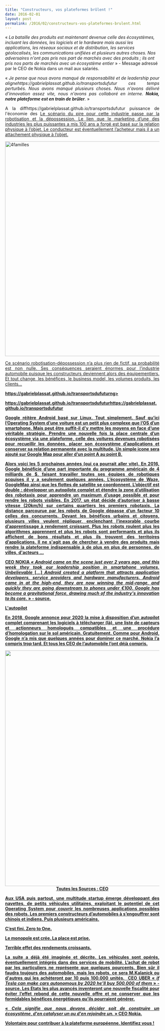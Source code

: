 ```yaml
---
title: "Constructeurs, vos plateformes brûlent !"
date: 2016-02-01
layout: post
permalink: /2016/02/constructeurs-vos-plateformes-brulent.html
---
```


« <em>La bataille des produits est maintenant devenue celle des écosystèmes, incluant les données, les logiciels et le hardware mais aussi les applications, les réseaux sociaux et de distribution, les services géolocalisés, les communications unifiées et plusieurs autres choses. Nos adversaires n'ont pas pris nos part de marchés avec des produits ; ils ont pris nos parts de marchés avec un écosystème entier</em> » - Message adressé par le CEO de Nokia dans un mail aux salariés.

<p style="text-align: justify">« <em>Je pense que nous avons manqué de responsabilité et de leadership pour alignehttps://gabrielplassat.github.io/transportsdufutur ces temps perturbés. Nous avons manqué plusieurs choses. Nous n'avons délivré d'innovation assez vite, nous n'avons pas collaboré en interne. <strong>Nokia, notre plateforme est en train de brûler</strong>. </em>»</p>

<p style="text-align: justify">A la diffhttps://gabrielplassat.github.io/transportsdufutur puissance de l'économie des <u><a href="http://transportsdufutur.ademe.fr/2014/04/les-plateformes-vont-dohttps://gabrielplassat.github.io/transportsdufuturnous savons maintenant pourquoi les plateformes automobile vont brûler.</p>

<p style="text-align: justify">Le scénario du pire pour cette industrie passe par la robotisation et la dépossession. Le lien que le marketing d’une des industries les plus puissantes a mis 100 ans a forgé est basé sur la relation physique à l’objet. Le conducteur est éventuellement l’acheteur mais il a un attachement physique à l’objet.</p>

<p style="text-align: justify"><a href="http://transportsdufutur.ademe.fr/wp-content/uploads/sites/6/2016/02/4familles.png"><img class="aligncenter wp-image-4144 size-large" src="http://transportsdufutur.ademe.fr/wp-content/uploads/sites/6/2016/02/4familles-1024x700.png" alt="4familles" width="1024" height="700" /></a></p>

<p style="text-align: justify">Ce scénario robotisation-dépossession n’a plus rien de fictif, sa probabilité est non nulle. Ses conséquences seraient énormes pour l’industrie automobile puisque les constructeurs deviennent alors des équipementiers. Et tout change, les bénéfices, le business model, les volumes produits, les clients…<!--more--></p>

<p style="text-align: justify"><strong>https://gabrielplassat.github.io/transportsdufuturng></p>https://gabrielplassat.github.io/transportsdufuturhttps://gabrielplassat.github.io/transportsdufutur

<p style="text-align: justify">Google réitère Android basé sur Linux. Tout simplement. Sauf qu’ici l’Operating System d’une voiture est un petit plus complexe que l’OS d’un smartphone. Mais peut être suffit-il d’y mettre les moyens en face d’une véritable stratégie. Prendre une nouvelle fois la place centrale d’un écosystème via une plateforme, celle des voitures devenues robotisées pour recueillir les données, placer son écosystème d’applications et conserver sa relation permanente avec la multitude. Un simple icone sera ajouté sur Google Map pour aller d’un point A au point B.</p>

<p style="text-align: justify">Alors voici les 5 prochaines années (oui ça pourrait aller vite). En 2016, Google bénéficie d’une part importante du programme américain de <a href="http://www.wsj.com/articles/obama-administration-proposes-spending-4-billion-on-driverless-car-guidelines-1452798787" target="_blank">4 milliards de $</a>, faisant travailler toutes ses équipes de robotiques acquises il y a seulement quelques années. L’écosystème de Waze, GoogleMap ainsi que les flottes de satellite se coordonnent. L’objectif est double : développer un autopilote complet et étendre la zone d’utilisation des robotaxis pour apprendre un maximum d’usage possible et pour rendre les robots visibles. En 2017, un état décide d’autoriser à basse vitesse (20km/h) sur certains quartiers les premiers robotaxis. La distance parcourue par les robots de Google dépasse d’un facteur 10 celles des concurrents. Devant les bénéfices urbains et citoyens, plusieurs villes veulent répliquer, enclenchant l’inexorable courbe d’apprentissage à rendement croissant. Plus les robots roulent plus les algorithmes apprennent et plus les robots sont performants et plus ils affichent de bons résultats et plus ils trouvent des territoires d’applications. <strong>Il ne s'agit pas de chercher à vendre des produits mais rendre la plateforme indispensable à de plus en plus de personnes, de villes, d'acteurs ...</strong></p>

<p style="text-align: justify">CEO NOKIA <em>« Android came on the scene just over 2 years ago, and this week they took our leadership position in smartphone volumes. Unbelievable</em> […]<em> Android created a platform that attracts application developers, service providers and hardware manufacturers. Android came in at the high-end, they are now winning the mid-range, and quickly they are going downstream to phones under €100. Google has become a gravitational force, drawing much of the industry's innovation to its core. </em>» - <a href="http://www.engadget.com/2011/02/08/nokia-ceo-stephen-elop-rallies-troops-in-brutally-honest-burnin/">source</a>.</p>

<p style="text-align: justify"><strong>L'autopilot</strong></p>

<p style="text-align: justify">En 2018, Google annonce pour 2020 la mise à disposition d’un autopilot complet comprenant les logiciels à télécharger (là), une liste de capteurs et actionneurs homologués compatibles et une procédure d’homologation sur le sol américain. Gratuitement. Comme pour Android, Google n’a mis que quelques années pour dominer ce marché. Nokia l’a compris trop tard. Et tous les CEO de l’automobile l’ont déjà compris.</p>

<p style="text-align: center"><a href="http://transportsdufutur.ademe.fr/wp-content/uploads/sites/6/2016/02/CEO.jpg"><img class="aligncenter wp-image-4145 size-large" src="http://transportsdufutur.ademe.fr/wp-content/uploads/sites/6/2016/02/CEO-1024x768.jpg" alt="CEO" width="1024" height="768" /></a><a href="http://transportsdufutur.ademe.fr/wp-content/uploads/sites/6/2016/02/CEO.pdf">Toutes les Sources : CEO</a></p>

<p style="text-align: justify">Aux USA puis partout, une multitude startup émerge développant des navettes, de petits véhicules utilitaires, exploitant le potentiel de cet Operating System pour couvrir les nombreuses applications possibles des robots. Les premiers constructeurs d’automobiles à s’engouffrer sont chinois et indiens. Puis plusieurs américains.</p>

<p style="text-align: justify">C’est fini. <strong><a href="http://zerotoonebook.com/" target="_blank">Zero to One</a></strong>.</p>

<p style="text-align: justify">Le monopole est crée. La place est prise.</p>

<p style="text-align: justify">Terrible effet des rendements croissants.</p>

<p style="text-align: justify">La suite a déjà été imaginée et décrite. Les véhicules sont opérés, éventuellement intégrés dans des services de mobilité. L’achat de robot par les particuliers ne représente que quelques pourcents. Bien sûr il faudra toujours des automobiles, mais les robots, ce sera M.Kalanick ou d'autres qui les achèteront par 10 puis 100.000 unités.  CEO UBER « <em>if Tesla can make cars autonomous by 2020 he’ll buy 500,000 of them</em> » - <a href="http://learnbonds.com/119632/rise-of-the-robocar-uber-ceo-says-hell-take-500k-tesla-motors-self-driving-cars/119632/">source</a>. Les Etats les plus avancés inventeront une nouvelle fiscalité pour éviter l’effet rebond de cette nouvelle offre et ne conserver que les formidables bénéfices énergétiques qu’ils pourraient générer.</p>

<p style="text-align: justify">« <em>Cela signifie que nous devons décider soit de construire un écosystème, d'en catalyser un ou d'en rejoindre un.</em> » CEO Nokia.</p>

<p style="text-align: justify">Volontaire pour contribuer à la plateforme européenne. <strong><a href="https://docs.google.com/forms/d/1HwBBtAqDmg65Hi3SvdPOh5rjZQdnM3PYPnTLhtLY21g/viewform" target="_blank">Identifiez vous !</a></strong></p>